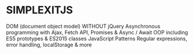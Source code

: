 # SIMPLEXITJS

DOM (document object model) WITHOUT jQuery
Asynchronous programming with Ajax, Fetch API, Promises & Async / Await
OOP including ES5 prototypes & ES2015 classes
JavaScript Patterns
Regular expressions, error handling, localStorage & more
